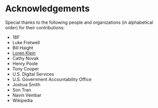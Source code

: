 # Acknowledgements

Special thanks to the following people and organizations (in alphabetical order) for their contributions:

* 18F
* Luke Fretwell
* Bill Haight
* [Loren Klein](https://thenounproject.com/lorenklein/uploads/?i=160031)
* Cathy Novak
* Henry Poole
* Tony Cooper
* U.S. Digital Services
* U.S. Government Accountability Office
* Joshua Smith
* Son Tran
* Navin Vembar
* Wikipedia